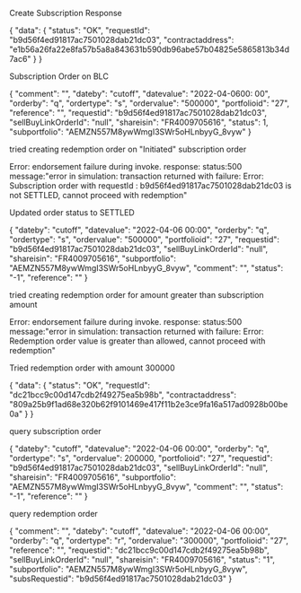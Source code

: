 Create Subscription Response

{
  "data": {
    "status": "OK",
    "requestId": "b9d56f4ed91817ac7501028dab21dc03",
    "contractaddress": "e1b56a26fa22e8fa57b5a8a843631b590db96abe57b04825e5865813b34d7ac6"
  }
}


Subscription Order on BLC

{
  "comment": "",
  "dateby": "cutoff",
  "datevalue": "2022-04-0600: 00",
  "orderby": "q",
  "ordertype": "s",
  "ordervalue": "500000",
  "portfolioid": "27",
  "reference": "",
  "requestid": "b9d56f4ed91817ac7501028dab21dc03",
  "sellBuyLinkOrderId": "null",
  "shareisin": "FR4009705616",
  "status": 1,
  "subportfolio": "AEMZN557M8ywWmgI3SWr5oHLnbyyG_8vyw"
}



tried creating redemption order on "Initiated" subscription order

Error: endorsement failure during invoke. response: status:500 message:"error in simulation: transaction returned with failure: Error: Subscription order with requestId : b9d56f4ed91817ac7501028dab21dc03 is not SETTLED, cannot proceed with redemption"


Updated order status to SETTLED

{
  "dateby": "cutoff",
  "datevalue": "2022-04-06 00:00",
  "orderby": "q",
  "ordertype": "s",
  "ordervalue": "500000",
  "portfolioid": "27",
  "requestid": "b9d56f4ed91817ac7501028dab21dc03",
  "sellBuyLinkOrderId": "null",
  "shareisin": "FR4009705616",
  "subportfolio": "AEMZN557M8ywWmgI3SWr5oHLnbyyG_8vyw",
  "comment": "",
  "status": "-1",
  "reference": ""
}

tried creating redemption order for amount greater than subscription amount

Error: endorsement failure during invoke. response: status:500 message:"error in simulation: transaction returned with failure: Error: Redemption order value is greater than allowed, cannot proceed with redemption"


Tried redemption order with amount 300000

{
  "data": {
    "status": "OK",
    "requestId": "dc21bcc9c00d147cdb2f49275ea5b98b",
    "contractaddress": "809a25b9f1ad68e320b62f9101469e417f11b2e3ce9fa16a517ad0928b00be0a"
  }
}


query subscription order

{
  "dateby": "cutoff",
  "datevalue": "2022-04-06 00:00",
  "orderby": "q",
  "ordertype": "s",
  "ordervalue": 200000,
  "portfolioid": "27",
  "requestid": "b9d56f4ed91817ac7501028dab21dc03",
  "sellBuyLinkOrderId": "null",
  "shareisin": "FR4009705616",
  "subportfolio": "AEMZN557M8ywWmgI3SWr5oHLnbyyG_8vyw",
  "comment": "",
  "status": "-1",
  "reference": ""
}


query redemption order

{
  "comment": "",
  "dateby": "cutoff",
  "datevalue": "2022-04-06 00:00",
  "orderby": "q",
  "ordertype": "r",
  "ordervalue": "300000",
  "portfolioid": "27",
  "reference": "",
  "requestid": "dc21bcc9c00d147cdb2f49275ea5b98b",
  "sellBuyLinkOrderId": "null",
  "shareisin": "FR4009705616",
  "status": "1",
  "subportfolio": "AEMZN557M8ywWmgI3SWr5oHLnbyyG_8vyw",
  "subsRequestid": "b9d56f4ed91817ac7501028dab21dc03"
}

